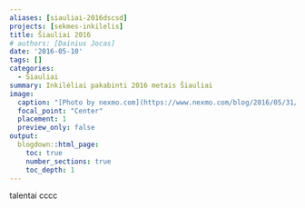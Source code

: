```yaml
---
aliases: [siauliai-2016dscsd]
projects: [sekmes-inkilelis]
title: Šiauliai 2016
# authors: [Dainius Jocas]
date: '2016-05-10'
tags: []
categories:
  - Šiauliai
summary: Inkilėliai pakabinti 2016 metais Šiauliai
image:
  caption: "[Photo by nexmo.com](https://www.nexmo.com/blog/2016/05/31/building-sms-google-sheets-application-aws-lambda-dr)"
  focal_point: "Center"
  placement: 1
  preview_only: false
output:
  blogdown::html_page:
    toc: true
    number_sections: true
    toc_depth: 1
---
```

talentai cccc
